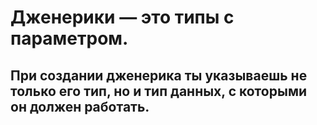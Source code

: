 # **Дженерики — это типы с параметром.**
## При создании дженерика ты указываешь не только его тип, но и тип данных, с которыми он должен работать.